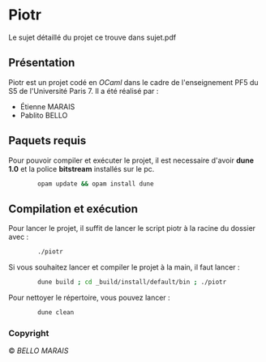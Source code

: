 # Piotr

Le sujet détaillé du projet ce trouve dans sujet.pdf

## Présentation

Piotr est un projet codé en _OCaml_ dans le cadre de l'enseignement PF5 du S5 de l'Université Paris 7.
Il a été réalisé par :

- Étienne MARAIS
- Pablito BELLO

## Paquets requis

Pour pouvoir compiler et exécuter le projet, il est necessaire d'avoir **dune 1.0** et la police **bitstream** installés sur le pc.

```sh
        opam update && opam install dune
```

## Compilation et exécution

Pour lancer le projet, il suffit de lancer le script piotr à la racine du dossier avec :

```sh
        ./piotr
```

Si vous souhaitez lancer et compiler le projet à la main, il faut lancer :

```sh
        dune build ; cd _build/install/default/bin ; ./piotr
```

Pour nettoyer le répertoire, vous pouvez lancer :

```sh
        dune clean
```

### Copyright

© _BELLO MARAIS_
